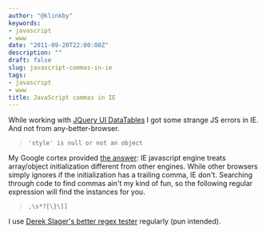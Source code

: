 ```yaml
---
author: "@klinkby"
keywords:
- javascript
- www
date: "2011-09-20T22:00:00Z"
description: ""
draft: false
slug: javascript-commas-in-ie
tags:
- javascript
- www
title: JavaScript commas in IE
---
```



While working with [JQuery UI DataTables](http://datatables.net) I got some strange JS errors in IE. And not from any-better-browser.   

> `'style' is null or not an object`

  My Google cortex provided [the answer](http://www.openjs.com/articles/ie/array_comma_problem.php): IE javascript engine treats array/object initialization different from other engines. While other browsers simply ignores if the initialization has a trailing comma, IE don't. Searching through code to find commas ain't my kind of fun, so the following regular expression will find the instances for you.   

> `,\s*?[\}\]]`

  I use [ Derek Slager's better regex tester](http://derekslager.com/blog/posts/2007/09/a-better-dotnet-regular-expression-tester.ashx) regularly (pun intended).

